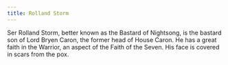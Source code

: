 ```yaml
---
title: Rolland Storm
---
```


Ser Rolland Storm, better known as the Bastard of Nightsong, is the bastard son of Lord Bryen Caron, the former head of House Caron. He has a great faith in the Warrior, an aspect of the Faith of the Seven. His face is covered in scars from the pox. 


